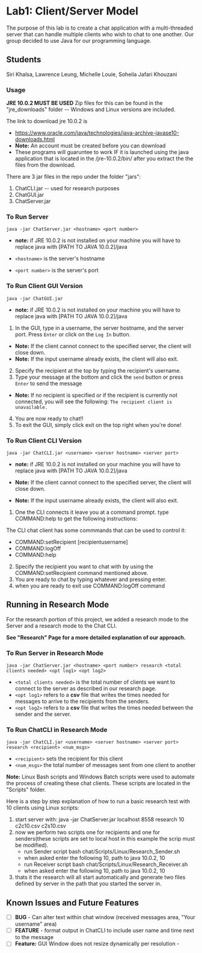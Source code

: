 # Lab1: Client/Server Model
The purpose of this lab is to create a chat application with a multi-threaded server that can handle multiple clients 
who wish to chat to one another. Our group decided to use Java for our programming language.

## Students
Siri Khalsa, Lawrence Leung, Michelle Louie, Soheila Jafari Khouzani

### Usage
**JRE 10.0.2 MUST BE USED**
Zip files for this can be found in the "jre_downloads" folder -- Windows and Linux 
versions are included.

The link to download jre 10.0.2 is
- https://www.oracle.com/java/technologies/java-archive-javase10-downloads.html
- **Note:**  An account must be created before you can download 
- These programs will guaruntee to work IF it is launched using the java application that is located in the /jre-10.0.2/bin/ after you extract the the files from the download.

There are 3 jar files in the repo under the folder "jars":
1. ChatCLI.jar -- used for research purposes
2. ChatGUI.jar
3. ChatServer.jar

### To Run Server
`java -jar ChatServer.jar <hostname> <port number>`
- **note:** if JRE 10.0.2 is not installed on your machine you will have to replace java with [PATH TO JAVA 10.0.2]/java  

- `<hostname>` is the server's hostname
- `<port number>` is the server's port

### To Run Client GUI Version
`java -jar ChatGUI.jar`
- **note:** if JRE 10.0.2 is not installed on your machine you will have to replace java with [PATH TO JAVA 10.0.2]/java  

1. In the GUI, type in a username, the server hostname, and the server port. 
Press `Enter` or click on the `Log In` button.
- **Note:** If the client cannot connect to the specified server, the client will close down.
- **Note:** If the input username already exists, the client will also exit.
2. Specify the recipient at the top by typing the recipient's username.
3. Type your message at the bottom and click the `send` button or press `Enter` to send the message
- **Note:** If no recipient is specified or if the recipient is currently not connected, you will see the following:
`The recipient client is unavailable.`
4. You are now ready to chat!!
5. To exit the GUI, simply click exit on the top right when you're done!

### To Run Client CLI Version
`java -jar ChatCLI.jar <username> <server hostname> <server port>`
- **note:** if JRE 10.0.2 is not installed on your machine you will have to replace java with [PATH TO JAVA 10.0.2]/java  

- **Note:** If the client cannot connect to the specified server, the client will close down.
- **Note:** If the input username already exists, the client will also exit.

1. One the CLI connects it leave you at a command prompt. type COMMAND:help to get the following instructions:

The CLI chat client has some commmands that can be used to control it:

- COMMAND:setRecipient [recipientusername]
- COMMAND:logOff
- COMMAND:help

2. Specify the recipient you want to chat with by using the COMMAND:setRecipient command mentioned above.
3. You are ready to chat by typing whatever and pressing enter.
4. when you are ready to exit use COMMAND:logOff command

## Running in Research Mode
For the research portion of this project, we added a research mode to the Server and a research mode to the Chat CLI. 

**See "Research" Page for a more detailed explanation of our approach.**

### To Run Server in Research Mode
`java -jar ChatServer.jar <hostname> <port number> research <total clients needed> <opt log1> <opt log2>`
- `<total clients needed>` is the total number of clients we want to connect to the server as described in our research page.
- `<opt log1>` refers to a **csv** file that writes the times needed for messages to arrive to the recipients from the senders. 
- `<opt log2>` refers to a **csv** file that writes the times needed between the sender and the server.  

### To Run ChatCLI in Research Mode
`java -jar ChatCLI.jar <username> <server hostname> <server port> research <recipient> <num_msgs>`

- `<recipient>` sets the recipient for this client
- `<num_msgs>` the total number of messages sent from one client to another

**Note:** Linux Bash scripts and Windows Batch scripts were used to automate the process of creating these chat clients.
These scripts are located in the "Scripts" folder.

Here is a step by step explanation of how to run a basic research test with 10 clients using Linux scripts:

1. start server with: java -jar ChatServer.jar localhost 8558 research 10 c2c10.csv c2s10.csv
2. now we perform two scripts one for recipients and one for senders(these scripts are set to local host in this example the scrip must be modified).
    - run Sender script bash chat/Scripts/Linux/Research_Sender.sh 
    - when asked enter the following 10, path to java 10.0.2, 10
    - run Receiver script bash chat/Scripts/Linux/Research_Receiver.sh 
    - when asked enter the following 10, path to java 10.0.2, 10
3. thats it the research will all start automatically and generate two files defined by server in the path that you started the server in.

## Known Issues and Future Features
- [ ] **BUG** - Can alter text within chat window (received messages area, "Your username" area)
- [ ] **FEATURE** - format output in ChatCLI to include user name and time next to the message
- [ ] **Feature:** GUI Window does not resize dynamically per resolution - 
